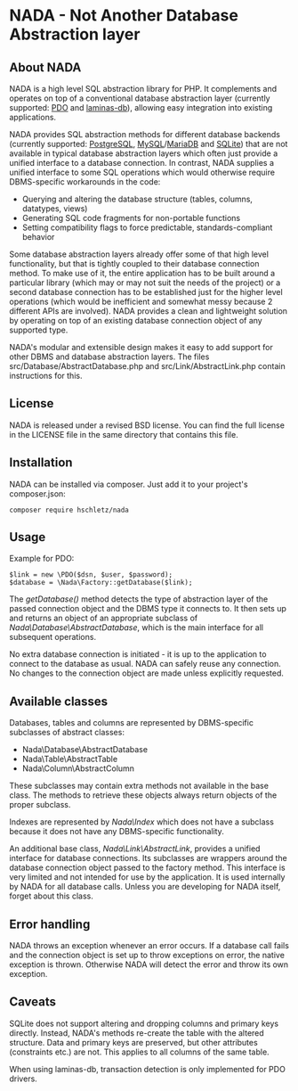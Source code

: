 NADA - Not Another Database Abstraction layer
=============================================

About NADA
----------

NADA is a high level SQL abstraction library for PHP. It complements and
operates on top of a conventional database abstraction layer (currently
supported: [PDO](https://php.net/manual/en/book.pdo.php) and
[laminas-db](https://docs.laminas.dev/laminas-db/)), allowing easy integration
into existing applications.

NADA provides SQL abstraction methods for different database backends (currently
supported: [PostgreSQL](https://postgresql.org),
[MySQL](https://mysql.com)/[MariaDB](https://mariadb.org) and
[SQLite](https://sqlite.org/)) that are not available in typical database
abstraction layers which often just provide a unified interface to a database
connection. In contrast, NADA supplies a unified interface to some SQL
operations which would otherwise require DBMS-specific workarounds in the code:

- Querying and altering the database structure (tables, columns, datatypes,
  views)
- Generating SQL code fragments for non-portable functions
- Setting compatibility flags to force predictable, standards-compliant behavior

Some database abstraction layers already offer some of that high level
functionality, but that is tightly coupled to their database connection method.
To make use of it, the entire application has to be built around a particular
library (which may or may not suit the needs of the project) or a second
database connection has to be established just for the higher level operations
(which would be inefficient and somewhat messy because 2 different APIs are
involved). NADA provides a clean and lightweight solution by operating on top
of an existing database connection object of any supported type.

NADA's modular and extensible design makes it easy to add support for other DBMS
and database abstraction layers. The files src/Database/AbstractDatabase.php and
src/Link/AbstractLink.php contain instructions for this.


License
-------

NADA is released under a revised BSD license. You can find the full license in
the LICENSE file in the same directory that contains this file.


Installation
------------

NADA can be installed via composer. Just add it to your project's composer.json:

    composer require hschletz/nada


Usage
-----

Example for PDO:

    $link = new \PDO($dsn, $user, $password);
    $database = \Nada\Factory::getDatabase($link);

The *getDatabase()* method detects the type of abstraction layer of the passed
connection object and the DBMS type it connects to. It then sets up and returns
an object of an appropriate subclass of *Nada\Database\AbstractDatabase*, which
is the main interface for all subsequent operations.

No extra database connection is initiated - it is up to the application to
connect to the database as usual. NADA can safely reuse any connection. No
changes to the connection object are made unless explicitly requested.


Available classes
-----------------

Databases, tables and columns are represented by DBMS-specific subclasses of
abstract classes:

- Nada\Database\AbstractDatabase
- Nada\Table\AbstractTable
- Nada\Column\AbstractColumn

These subclasses may contain extra methods not available in the base class. The
methods to retrieve these objects always return objects of the proper subclass.

Indexes are represented by *Nada\Index* which does not have a subclass because
it does not have any DBMS-specific functionality.

An additional base class, *Nada\Link\AbstractLink*, provides a unified interface
for database connections. Its subclasses are wrappers around the database
connection object passed to the factory method. This interface is very limited
and not intended for use by the application. It is used internally by NADA for
all database calls. Unless you are developing for NADA itself, forget about this
class.


Error handling
--------------

NADA throws an exception whenever an error occurs. If a database call fails and
the connection object is set up to throw exceptions on error, the native
exception is thrown. Otherwise NADA will detect the error and throw its own
exception.


Caveats
-------

SQLite does not support altering and dropping columns and primary keys directly.
Instead, NADA's methods re-create the table with the altered structure. Data and
primary keys are preserved, but other attributes (constraints etc.) are not.
This applies to all columns of the same table.

When using laminas-db, transaction detection is only implemented for PDO
drivers.
